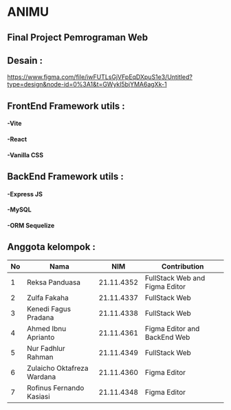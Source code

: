 # ANIMU
## Final Project Pemrograman Web

## Desain :
https://www.figma.com/file/iwFUTLsGjVFpEqDXpuS1e3/Untitled?type=design&node-id=0%3A1&t=GWykl5bjYMA6agXk-1

## FrontEnd Framework utils :
#### -Vite
#### -React
#### -Vanilla CSS

## BackEnd Framework utils :
#### -Express JS
#### -MySQL
#### -ORM Sequelize

## Anggota kelompok :
|**No**| **Nama** | **NIM** | **Contribution** |
|------|----------|---------|------------------|
| 1 | Reksa Panduasa | 21.11.4352 | FullStack Web and Figma Editor |
| 2 | Zulfa Fakaha | 21.11.4337 | FullStack Web |
| 3 | Kenedi Fagus Pradana | 21.11.4338 | FullStack Web |
| 4 | Ahmed Ibnu Aprianto | 21.11.4361 | Figma Editor and BackEnd Web |
| 5 | Nur Fadhlur Rahman | 21.11.4349 | FullStack Web |
| 6 | Zulaicho Oktafreza Wardana | 21.11.4360 | Figma Editor |
| 7 | Rofinus Fernando Kasiasi | 21.11.4348 | Figma Editor |
